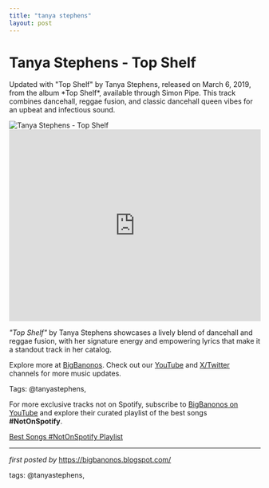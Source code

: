 ```yaml
---
title: "tanya stephens"
layout: post
---
```

<!-- Title of the Post -->
<h1 >Tanya Stephens - Top Shelf</h1> <!-- Introductory Text -->
<p >Updated with "Top Shelf" by Tanya Stephens, released on March 6, 2019, from the album *Top Shelf*, available through Simon Pipe. This track combines dancehall, reggae fusion, and classic dancehall queen vibes for an upbeat and infectious sound.</p> <!-- Featured Image -->
<div > <img src="https://www.dancehall.co.uk/images/albums/tanya-stephens-top-shelf.jpg" alt="Tanya Stephens - Top Shelf" />
</div> <!-- YouTube Video Embed -->
<div > <iframe width="100%" height="385" src="https://www.youtube.com/embed/NivE7xKkntI" title="Tanya Stephens - Top Shelf" frameborder="0" allow="accelerometer; autoplay; clipboard-write; encrypted-media; gyroscope; picture-in-picture; web-share" referrerpolicy="strict-origin-when-cross-origin" allowfullscreen></iframe>
</div> <!-- Song Information -->
<div > <p><em>"Top Shelf"</em> by Tanya Stephens showcases a lively blend of dancehall and reggae fusion, with her signature energy and empowering lyrics that make it a standout track in her catalog.</p>
</div> <!-- Footer Links -->
<div > <p>Explore more at <a href="https://bigbanonos.blogspot.com/" target="_blank">BigBanonos</a>. Check out our <a href="https://www.youtube.com/@BigBanonos" target="_blank">YouTube</a> and <a href="https://x.com/bigbanonos" target="_blank">X/Twitter</a> channels for more music updates.</p>
</div> <!-- Tags -->
<p >Tags: @tanyastephens,</p>


<!--Subscribe and Playlist Links-->
<div>
    <p>For more exclusive tracks not on Spotify, subscribe to <a href="https://www.youtube.com/@BigBanonos" target="_blank">BigBanonos on YouTube</a> and explore their curated playlist of the best songs <strong>#NotOnSpotify</strong>.</p>
    <p><a href="https://www.youtube.com/playlist?list=PLtuNtuTatqI0kFahUCbtbfenC_ET5O_tr" target="_blank">Best Songs #NotOnSpotify Playlist<br /></a></p></div>

<hr />

<p><em>first posted by</em> <a href="https://bigbanonos.blogspot.com/" rel="noopener" target="_new">https://bigbanonos.blogspot.com/</a></p>

<p>tags: @tanyastephens,</p>
